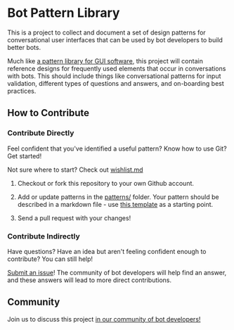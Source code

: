 # Bot Pattern Library

This is a project to collect and document a set of design patterns for conversational user interfaces that can be used by bot developers to build better bots.

Much like [a pattern library for GUI software](http://styleguides.io/examples.html), this project will contain reference designs for frequently used elements that occur in conversations with bots. This should include things like conversational patterns for input validation, different types of questions and answers, and on-boarding best practices.

## How to Contribute

### Contribute Directly

Feel confident that you've identified a useful pattern? Know how to use Git? Get started!

Not sure where to start? Check out [wishlist.md](wishlist.md)

1. Checkout or fork this repository to your own Github account.

2. Add or update patterns in the [patterns/](https://github.com/howdyai/bot-pattern-library/tree/master/patterns) folder.  Your pattern should be described in a markdown file - use [this template](https://github.com/howdyai/bot-pattern-library/blob/master/patterns/template.md) as a starting point.

3. Send a pull request with your changes!



### Contribute Indirectly

Have questions? Have an idea but aren't feeling confident enough to contribute? You can still help!

[Submit an issue](https://github.com/howdyai/bot-pattern-library/issues)! The community of bot developers will help find an answer, and these answers will lead to more direct contributions.

## Community

Join us to discuss this project [in our community of bot developers!](http://dev4slack.xoxco.com)
